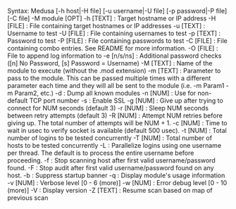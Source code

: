 Syntax: Medusa [-h host|-H file] [-u username|-U file] [-p password|-P file] [-C file] -M module [OPT]
  -h [TEXT]    : Target hostname or IP address
  -H [FILE]    : File containing target hostnames or IP addresses
  -u [TEXT]    : Username to test
  -U [FILE]    : File containing usernames to test
  -p [TEXT]    : Password to test
  -P [FILE]    : File containing passwords to test
  -C [FILE]    : File containing combo entries. See README for more information.
  -O [FILE]    : File to append log information to
  -e [n/s/ns]  : Additional password checks ([n] No Password, [s] Password = Username)
  -M [TEXT]    : Name of the module to execute (without the .mod extension)
  -m [TEXT]    : Parameter to pass to the module. This can be passed multiple times with a
                 different parameter each time and they will all be sent to the module (i.e.
                 -m Param1 -m Param2, etc.)
  -d           : Dump all known modules
  -n [NUM]     : Use for non-default TCP port number
  -s           : Enable SSL
  -g [NUM]     : Give up after trying to connect for NUM seconds (default 3)
  -r [NUM]     : Sleep NUM seconds between retry attempts (default 3)
  -R [NUM]     : Attempt NUM retries before giving up. The total number of attempts will be NUM + 1.
  -c [NUM]     : Time to wait in usec to verify socket is available (default 500 usec).
  -t [NUM]     : Total number of logins to be tested concurrently
  -T [NUM]     : Total number of hosts to be tested concurrently
  -L           : Parallelize logins using one username per thread. The default is to process 
                 the entire username before proceeding.
  -f           : Stop scanning host after first valid username/password found.
  -F           : Stop audit after first valid username/password found on any host.
  -b           : Suppress startup banner
  -q           : Display module's usage information
  -v [NUM]     : Verbose level [0 - 6 (more)]
  -w [NUM]     : Error debug level [0 - 10 (more)]
  -V           : Display version
  -Z [TEXT]    : Resume scan based on map of previous scan

